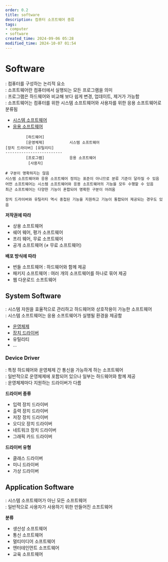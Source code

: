 ```yaml
---
order: 0.2
title: software
description: 컴퓨터 소프트웨어 종류
tags:
- computer
- software
created_time: 2024-09-06 05:28
modified_time: 2024-10-07 01:54
---
```


# Software
: 컴퓨터를 구성하는 논리적 요소  
: 소프트웨어란 컴퓨터에서 실행되는 모든 프로그램을 의미  
: 프로그램은 하드웨어와 비교해 보다 쉽게 변경, 업데이트, 제거가 가능함  
: 소프트웨어는 컴퓨터를 위한 시스템 소프트웨어와 사용자를 위한 응용 소프트웨어로 분류됨  

- [시스템 소프트웨어](#system-software)
- [응용 소프트웨어](#application-software)

```
         [하드웨어]
         [운영체제]           시스템 소프트웨어 
[장치 드라이버] [유틸리티]
-------------------------
         [프로그램]           응용 소프트웨어
          [사용자]

# 구분이 명확하지는 않음
시스템 소프트웨어와 응용 소프트웨어 정의는 표준이 아니므로 분류 기준이 달라질 수 있음
어떤 소프트웨어는 시스템 소프트웨어와 응용 소프트웨어의 기능을 모두 수행할 수 있음
최근 소프트웨어는 다양한 기능이 혼합되어 명확한 구분이 어려움

장치 드라이버와 유틸리티 역시 중첩된 기능을 지원하고 기능이 통합되어 제공되는 경우도 있음
```


**저작권에 따라**
- 상용 소프트웨어
- 쉐어 웨어, 평가 소프트웨어
- 프리 웨어, 무료 소프트웨어
- 공개 소프트웨어 (≠ 무료 소프트웨어)


**배포 방식에 따라**
- 번들 소프트웨어 : 하드웨어와 함께 제공
- 패키지 소프트웨어 : 여러 개의 소프트웨어를 하나로 묶어 제공
- 웹 다운로드 소프트웨어



## System Software
: 시스템 자원을 효율적으로 관리하고 하드웨어와 상호작용이 가능한 소프트웨어   
: 시스템 소프트웨어는 응용 소프트웨어가 실행될 환경을 제공함  

- [운영체제](../../os/index.md)
- [장치 드라이버](#device-driver)
- 유틸리티
- ...



### Device Driver
: 특정 하드웨어와 운영체제 간 통신을 가능하게 하는 소프트웨어  
: 일반적으로 운영체제에 포함되어 있으나 일부는 하드웨어와 함께 제공  
: 운영체제마다 지원하는 드라이버가 다름  

**드라이버 종류**
- 입력 장치 드라이버 
- 출력 장치 드라이버
- 저장 장치 드라이버
- 오디오 장치 드라이버
- 네트워크 장치 드라이버
- 그래픽 카드 드라이버

**드라이버 유형**
- 클래스 드라이버
- 미니 드라이버
- 가상 드라이버



## Application Software 
: 시스템 소프트웨어가 아닌 모든 소프트웨어  
: 일반적으로 사용자가 사용하기 위한 만들어진 소프트웨어  

**분류**
- 생산성 소프트웨어
- 통신 소프트웨어
- 멀티미디어 소프트웨어
- 엔터테인먼트 소프트웨어
- 교육 소프트웨어